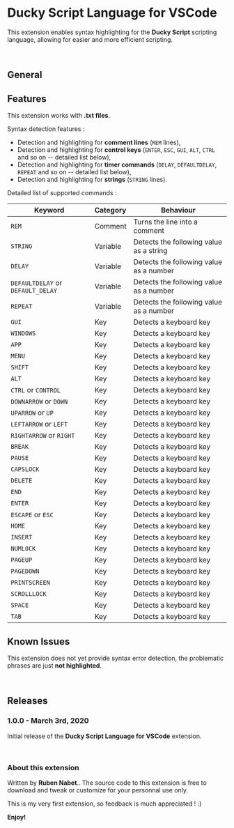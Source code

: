 # Ducky Script Language for VSCode

This extension enables syntax highlighting for the **Ducky Script** scripting language, allowing for easier and more efficient scripting.

<br>

## **General**

## Features

This extension works with **.txt files**.

Syntax detection features :
*   Detection and highlighting for **comment lines** (`REM` lines),
*   Detection and highlighting for **control keys** (`ENTER`, `ESC`, `GUI`, `ALT`, `CTRL` and so on  -- detailed list below),
*   Detection and highlighting for **timer commands** (`DELAY`, `DEFAULTDELAY`, `REPEAT` and so on -- detailed list below),
*   Detection and highlighting for **strings** (`STRING` lines).

Detailed list of supported commands :

| Keyword                           | Category | Behaviour                               |
| --------------------------------- | :------- | --------------------------------------- |
| `REM`                             | Comment  | Turns the line into a comment           |
| `STRING`                          | Variable | Detects the following value as a string |
| `DELAY`                           | Variable | Detects the following value as a number |
| `DEFAULTDELAY` or `DEFAULT_DELAY` | Variable | Detects the following value as a number |
| `REPEAT`                          | Variable | Detects the following value as a number |
| `GUI`                             | Key      | Detects a keyboard key                  |
| `WINDOWS`                         | Key      | Detects a keyboard key                  |
| `APP`                             | Key      | Detects a keyboard key                  |
| `MENU`                            | Key      | Detects a keyboard key                  |
| `SHIFT`                           | Key      | Detects a keyboard key                  |
| `ALT`                             | Key      | Detects a keyboard key                  |
| `CTRL` or `CONTROL`               | Key      | Detects a keyboard key                  |
| `DOWNARROW` or `DOWN`             | Key      | Detects a keyboard key                  |
| `UPARROW` or `UP`                 | Key      | Detects a keyboard key                  |
| `LEFTARROW` or `LEFT`             | Key      | Detects a keyboard key                  |
| `RIGHTARROW` or `RIGHT`           | Key      | Detects a keyboard key                  |
| `BREAK`                           | Key      | Detects a keyboard key                  |
| `PAUSE`                           | Key      | Detects a keyboard key                  |
| `CAPSLOCK`                        | Key      | Detects a keyboard key                  |
| `DELETE`                          | Key      | Detects a keyboard key                  |
| `END`                             | Key      | Detects a keyboard key                  |
| `ENTER`                           | Key      | Detects a keyboard key                  |
| `ESCAPE` or `ESC`                 | Key      | Detects a keyboard key                  |
| `HOME`                            | Key      | Detects a keyboard key                  |
| `INSERT`                          | Key      | Detects a keyboard key                  |
| `NUMLOCK`                         | Key      | Detects a keyboard key                  |
| `PAGEUP`                          | Key      | Detects a keyboard key                  |
| `PAGEDOWN`                        | Key      | Detects a keyboard key                  |
| `PRINTSCREEN`                     | Key      | Detects a keyboard key                  |
| `SCROLLLOCK`                      | Key      | Detects a keyboard key                  |
| `SPACE`                           | Key      | Detects a keyboard key                  |
| `TAB`                             | Key      | Detects a keyboard key                  |

## Known Issues

This extension does not yet provide syntax error detection, the problematic phrases are just **not highlighted**.

<br>

## **Releases**

### 1.0.0 - March 3rd, 2020

Initial release of the **Ducky Script Language for VSCode** extension.

<br>


### About this extension

Written by **Ruben Nabet**.. The source code to this extension is free to download and tweak or customize for your personnal use only.

This is my very first extension, so feedback is much appreciated ! :)

**Enjoy!**
